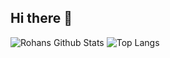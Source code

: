 ## Hi there 👋
![Rohans Github Stats](https://github-readme-stats.vercel.app/api?username=profredrooster&count_private=true&show_icons=true&include_all_commits=true)
![Top Langs](https://github-readme-stats.vercel.app/api/top-langs/?username=profredrooster&hide=TeX&layout=compact&langs_count=20)
<!--
**ProfRedRooster/ProfRedRooster** is a ✨ _special_ ✨ repository because its `README.md` (this file) appears on your GitHub profile.

Here are some ideas to get you started:

- 🔭 I’m currently working on ...
- 🌱 I’m currently learning ...
- 👯 I’m looking to collaborate on ...
- 🤔 I’m looking for help with ...
- 💬 Ask me about ...
- 📫 How to reach me: ...
- 😄 Pronouns: ...
- ⚡ Fun fact: ...
-->
